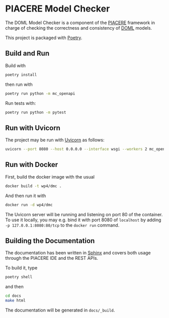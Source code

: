# PIACERE Model Checker

The DOML Model Checker is a component of the [PIACERE](https://www.piacere-project.eu/) framework
in charge of checking the correctness and consistency of
[DOML](https://www.piacere-doml.deib.polimi.it/) models.

This project is packaged with [Poetry](https://python-poetry.org/).


## Build and Run

Build with
```sh
poetry install
```
then run with
```sh
poetry run python -m mc_openapi
```

Run tests with:
```sh
poetry run python -m pytest
```


## Run with Uvicorn

The project may be run with [Uvicorn](https://www.uvicorn.org/) as follows:
```sh
uvicorn --port 8080 --host 0.0.0.0 --interface wsgi --workers 2 mc_openapi.app_config:app
```


## Run with Docker

First, build the docker image with the usual
```sh
docker build -t wp4/dmc .
```
And then run it with
```sh
docker run -d wp4/dmc
```
The Uvicorn server will be running and listening on port 80 of the container.
To use it locally, you may e.g. bind it with port 8080 of `localhost`
by adding `-p 127.0.0.1:8080:80/tcp` to the `docker run` command.


## Building the Documentation

The documentation has been written in [Sphinx](https://www.sphinx-doc.org/)
and covers both usage through the PIACERE IDE and the REST APIs.

To build it, type
```sh
poetry shell
```
and then
```sh
cd docs
make html
```

The documentation will be generated in `docs/_build`.
